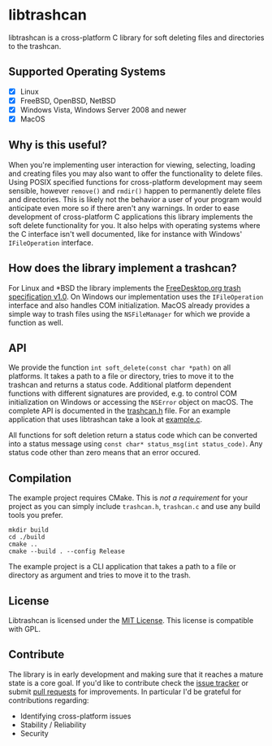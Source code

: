 # libtrashcan
libtrashcan is a cross-platform C library for soft deleting files and directories to the trashcan. 

## Supported Operating Systems
- [x] Linux
- [x] FreeBSD, OpenBSD, NetBSD
- [x] Windows Vista, Windows Server 2008 and newer
- [x] MacOS

## Why is this useful?
When you're implementing user interaction for viewing, selecting, loading and creating files you may also want to offer the functionality to delete files. Using POSIX specified functions for cross-platform development may seem sensible, however `remove()` and `rmdir()` happen to permanently delete files and directories. This is likely not the behavior a user of your program would anticipate even more so if there aren't any warnings. In order to ease development of cross-platform C applications this library implements the soft delete functionality for you. It also helps with operating systems where the C interface isn't well documented, like for instance with Windows' `IFileOperation` interface.

## How does the library implement a trashcan?
For Linux and *BSD the library implements the [FreeDesktop.org trash specification v1.0](https://specifications.freedesktop.org/trash-spec/trashspec-1.0.html). On Windows our implementation uses the `IFileOperation` interface and also handles COM initialization. MacOS already provides a simple way to trash files using the `NSFileManager` for which we provide a function as well. 

## API
We provide the function `int soft_delete(const char *path)` on all platforms. It takes a path to a file or directory, tries to move it to the trashcan and returns a status code. Additional platform dependent functions with different signatures are provided, e.g. to control COM initialization on Windows or accessing the `NSError` object on macOS. The complete API is documented in the [trashcan.h](src/trashcan.h) file. For an example application that uses libtrashcan take a look at [example.c](example.c).

All functions for soft deletion return a status code which can be converted into a status message using `const char* status_msg(int status_code)`. Any status code other than zero means that an error occured.

## Compilation
The example project requires CMake. This is *not a requirement* for your project as you can simply include `trashcan.h`, `trashcan.c` and use any build tools you prefer.

```
mkdir build
cd ./build
cmake ..
cmake --build . --config Release
```

The example project is a CLI application that takes a path to a file or directory as argument and tries to move it to the trash.

## License
Libtrashcan is licensed under the [MIT License](LICENSE). This license is compatible with GPL.

## Contribute
The library is in early development and making sure that it reaches a mature state is a core goal. If you'd like to contribute check the [issue tracker](https://github.com/robertguetzkow/libtrashcan/issues) or submit [pull requests](https://github.com/robertguetzkow/libtrashcan/pulls) for improvements. In particular I'd be grateful for contributions regarding:
- Identifying cross-platform issues
- Stability / Reliability
- Security
